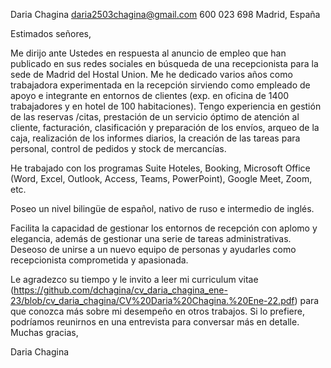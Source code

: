 Daria Chagina 
daria2503chagina@gmail.com 
600 023 698 
Madrid, España



Estimados señores,

Me dirijo ante Ustedes en respuesta al anuncio de empleo que han publicado en sus redes sociales en búsqueda de una recepcionista para la sede de Madrid del Hostal Union. Me he dedicado varios años como trabajadora experimentada en la recepción sirviendo como empleado de apoyo e integrante en entornos de clientes (exp. en oficina de 1400 trabajadores y en hotel de 100 habitaciones). Tengo experiencia en gestión de las reservas /citas, prestación de un servicio óptimo de atención al cliente, facturación, clasificación y preparación de los envíos, arqueo de la caja, realización de los informes diarios, la creación de las tareas para personal, control de pedidos y stock de mercancías. 

He trabajado con los programas Suite Hoteles, Booking, Microsoft Office (Word, Excel, Outlook, Access, Teams, PowerPoint), Google Meet, Zoom, etc. 

Poseo un nivel bilingüe de español, nativo de ruso e intermedio de inglés.

Facilita la capacidad de gestionar los entornos de recepción con aplomo y elegancia, además de gestionar una serie de tareas administrativas. Deseoso de unirse a un nuevo equipo de personas y ayudarles como recepcionista comprometida y apasionada.

Le agradezco su tiempo y le invito a leer mi curriculum vitae (https://github.com/dchagina/cv_daria_chagina_ene-23/blob/cv_daria_chagina/CV%20Daria%20Chagina.%20Ene-22.pdf) para que conozca más sobre mi desempeño en otros trabajos. Si lo prefiere, podríamos reunirnos en una entrevista para conversar más en detalle.
Muchas gracias,



Daria Chagina
